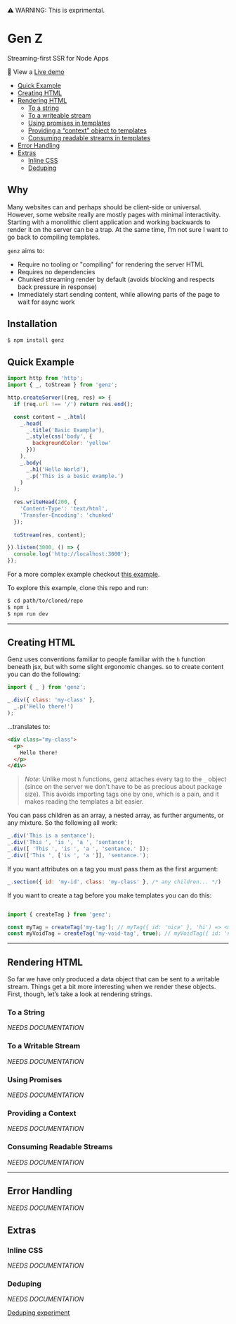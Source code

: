 ⚠️ WARNING: This is exprimental.

# Gen Z

Streaming-first SSR for Node Apps

👀 View a [Live demo](https://skiano.github.io/genz/)

- [Quick Example](#quick-example)
- [Creating HTML](#creating-html)
- [Rendering HTML](#rendering-html)
  - [To a string](#to-a-string)
  - [To a writeable stream](#to-a-writable-stream)
  - [Using promises in templates](#using-promises)
  - [Providing a “context” object to templates](#providing-a-context)
  - [Consuming readable streams in templates](#consuming-readable-streams)
- [Error Handling](#error-handling)
- [Extras](#rendering-html)
  - [Inline CSS](#inline-css)
  - [Deduping](#deduping)

## Why

Many websites can and perhaps should be client-side or universal. However, some website really are mostly pages with minimal interactivity. Starting with a monolithic client application and working backwards to render it on the server can be a trap. At the same time, I’m not sure I want to go back to compiling templates.

`genz` aims to:

- Require no tooling or "compiling" for rendering the server HTML
- Requires no dependencies
- Chunked streaming render by default (avoids blocking and respects back pressure in response)
- Immediately start sending content, while allowing parts of the page to wait for async work

## Installation

```bash
$ npm install genz
```

## Quick Example

```javascript
import http from 'http';
import { _, toStream } from 'genz';

http.createServer((req, res) => {
  if (req.url !== '/') return res.end();

  const content = _.html(
    _.head(
      _.title('Basic Example'),
      _.style(css('body', {
        backgroundColor: 'yellow'
      }))
    ),
    _.body(
      _.h1('Hello World'),
      _.p('This is a basic example.')
    )
  );
  
  res.writeHead(200, {
    'Content-Type': 'text/html',
    'Transfer-Encoding': 'chunked'
  });
  
  toStream(res, content);

}).listen(3000, () => {
  console.log('http://localhost:3000');
});
```

For a more complex example checkout [this example](example/app.mjs).


To explore this example, clone this repo and run:

```bash
$ cd path/to/cloned/repo
$ npm i
$ npm run dev
```

-----

## Creating HTML

Genz uses conventions familiar to people familiar with the `h` function beneath jsx, but with some slight ergonomic changes. so to create content you can do the following:

```javascript
import { _ } from 'genz';

_.div({ class: 'my-class' },
  _.p('Hello there!')
);
```

...translates to:

```html
<div class="my-class">
  <p>
    Hello there!
  </p>
</div>
```

> _Note:_ Unlike most `h` functions, genz attaches every tag to the `_` object (since on the server we don't have to be as precious about package size). This avoids importing tags one by one, which is a pain, and it makes reading the templates a bit easier.

You can pass children as an array, a nested array, as further arguments, or any mixture. So the following all work:

```javascript
_.div('This is a sentance');
_.div('This ', 'is ', 'a ', 'sentance');
_.div([ 'This ', 'is ', 'a ', 'sentance.' ]);
_.div(['This ', ['is ', 'a ']], 'sentance.');
```

If you want attributes on a tag you must pass them as the first argument:

```javascript
_.section({ id: 'my-id', class: 'my-class' }, /* any children... */)
```

If you want to create a tag before you make templates you can do this:

```javascript

import { createTag } from 'genz';

const myTag = createTag('my-tag'); // myTag({ id: 'nice' }, 'hi') => <my-tag id="nice">hi</my-tag>
const myVoidTag = createTag('my-void-tag', true); // myVoidTag({ id: 'nice' }) => <my-void-tag id="nice">

```

------

## Rendering HTML

So far we have only produced a data object that can be sent to a writable stream. Things get a bit more interesting when we render these objects. First, though, let’s take a look at rendering strings.

### To a String

_NEEDS DOCUMENTATION_

### To a Writable Stream

_NEEDS DOCUMENTATION_

### Using Promises

_NEEDS DOCUMENTATION_

### Providing a Context

_NEEDS DOCUMENTATION_

### Consuming Readable Streams

_NEEDS DOCUMENTATION_

------

## Error Handling

_NEEDS DOCUMENTATION_

## Extras

### Inline CSS

_NEEDS DOCUMENTATION_

### Deduping

_NEEDS DOCUMENTATION_

[Deduping experiment](https://bit.ly/genz-example-1)



